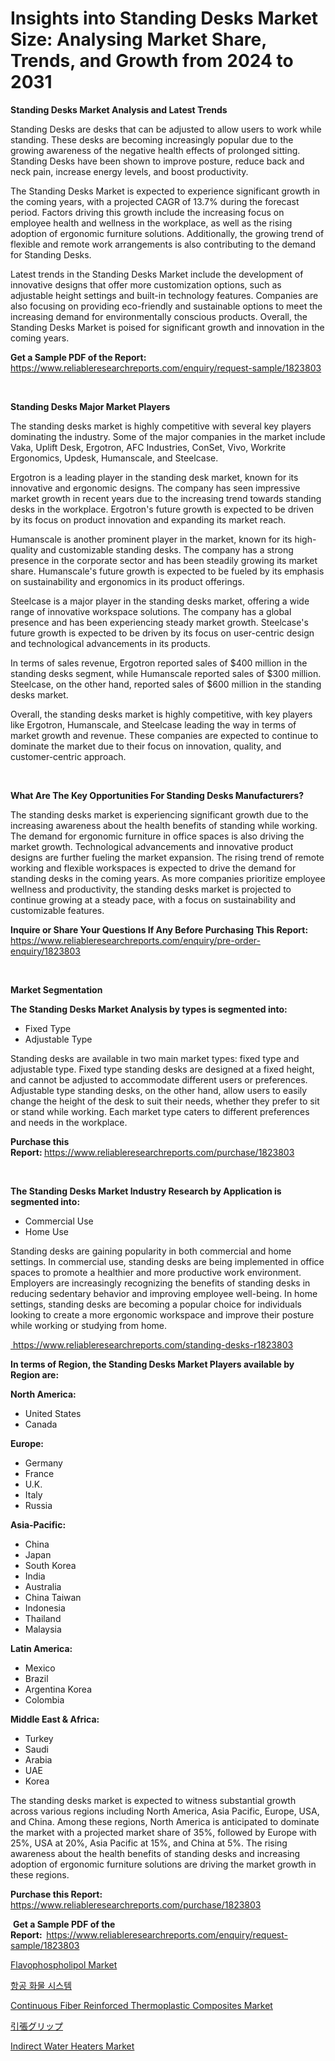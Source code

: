 <p><h1>Insights into Standing Desks Market Size: Analysing Market Share, Trends, and Growth from 2024 to 2031</h1></p><p><strong>Standing Desks Market Analysis and Latest Trends</strong></p>
<p><p>Standing Desks are desks that can be adjusted to allow users to work while standing. These desks are becoming increasingly popular due to the growing awareness of the negative health effects of prolonged sitting. Standing Desks have been shown to improve posture, reduce back and neck pain, increase energy levels, and boost productivity.</p><p>The Standing Desks Market is expected to experience significant growth in the coming years, with a projected CAGR of 13.7% during the forecast period. Factors driving this growth include the increasing focus on employee health and wellness in the workplace, as well as the rising adoption of ergonomic furniture solutions. Additionally, the growing trend of flexible and remote work arrangements is also contributing to the demand for Standing Desks.</p><p>Latest trends in the Standing Desks Market include the development of innovative designs that offer more customization options, such as adjustable height settings and built-in technology features. Companies are also focusing on providing eco-friendly and sustainable options to meet the increasing demand for environmentally conscious products. Overall, the Standing Desks Market is poised for significant growth and innovation in the coming years.</p></p>
<p><strong>Get a Sample PDF of the Report:&nbsp;</strong> <a href="https://www.reliableresearchreports.com/enquiry/request-sample/1823803">https://www.reliableresearchreports.com/enquiry/request-sample/1823803</a></p>
<p>&nbsp;</p>
<p><strong>Standing Desks Major Market Players</strong></p>
<p><p>The standing desks market is highly competitive with several key players dominating the industry. Some of the major companies in the market include Vaka, Uplift Desk, Ergotron, AFC Industries, ConSet, Vivo, Workrite Ergonomics, Updesk, Humanscale, and Steelcase.</p><p>Ergotron is a leading player in the standing desk market, known for its innovative and ergonomic designs. The company has seen impressive market growth in recent years due to the increasing trend towards standing desks in the workplace. Ergotron's future growth is expected to be driven by its focus on product innovation and expanding its market reach.</p><p>Humanscale is another prominent player in the market, known for its high-quality and customizable standing desks. The company has a strong presence in the corporate sector and has been steadily growing its market share. Humanscale's future growth is expected to be fueled by its emphasis on sustainability and ergonomics in its product offerings.</p><p>Steelcase is a major player in the standing desks market, offering a wide range of innovative workspace solutions. The company has a global presence and has been experiencing steady market growth. Steelcase's future growth is expected to be driven by its focus on user-centric design and technological advancements in its products.</p><p>In terms of sales revenue, Ergotron reported sales of $400 million in the standing desks segment, while Humanscale reported sales of $300 million. Steelcase, on the other hand, reported sales of $600 million in the standing desks market.</p><p>Overall, the standing desks market is highly competitive, with key players like Ergotron, Humanscale, and Steelcase leading the way in terms of market growth and revenue. These companies are expected to continue to dominate the market due to their focus on innovation, quality, and customer-centric approach.</p></p>
<p>&nbsp;</p>
<p><strong>What Are The Key Opportunities For Standing Desks Manufacturers?</strong></p>
<p><p>The standing desks market is experiencing significant growth due to the increasing awareness about the health benefits of standing while working. The demand for ergonomic furniture in office spaces is also driving the market growth. Technological advancements and innovative product designs are further fueling the market expansion. The rising trend of remote working and flexible workspaces is expected to drive the demand for standing desks in the coming years. As more companies prioritize employee wellness and productivity, the standing desks market is projected to continue growing at a steady pace, with a focus on sustainability and customizable features.</p></p>
<p><strong>Inquire or Share Your Questions If Any Before Purchasing This Report:</strong> <a href="https://www.reliableresearchreports.com/enquiry/pre-order-enquiry/1823803">https://www.reliableresearchreports.com/enquiry/pre-order-enquiry/1823803</a></p>
<p>&nbsp;</p>
<p><strong>Market Segmentation</strong></p>
<p><strong>The Standing Desks Market Analysis by types is segmented into:</strong></p>
<p><ul><li>Fixed Type</li><li>Adjustable Type</li></ul></p>
<p><p>Standing desks are available in two main market types: fixed type and adjustable type. Fixed type standing desks are designed at a fixed height, and cannot be adjusted to accommodate different users or preferences. Adjustable type standing desks, on the other hand, allow users to easily change the height of the desk to suit their needs, whether they prefer to sit or stand while working. Each market type caters to different preferences and needs in the workplace.</p></p>
<p><strong>Purchase this Report:&nbsp;</strong><a href="https://www.reliableresearchreports.com/purchase/1823803">https://www.reliableresearchreports.com/purchase/1823803</a></p>
<p>&nbsp;</p>
<p><strong>The Standing Desks Market Industry Research by Application is segmented into:</strong></p>
<p><ul><li>Commercial Use</li><li>Home Use</li></ul></p>
<p><p>Standing desks are gaining popularity in both commercial and home settings. In commercial use, standing desks are being implemented in office spaces to promote a healthier and more productive work environment. Employers are increasingly recognizing the benefits of standing desks in reducing sedentary behavior and improving employee well-being. In home settings, standing desks are becoming a popular choice for individuals looking to create a more ergonomic workspace and improve their posture while working or studying from home.</p></p>
<p><a href="https://www.reliableresearchreports.com/standing-desks-r1823803">&nbsp;https://www.reliableresearchreports.com/standing-desks-r1823803</a></p>
<p><strong>In terms of Region, the Standing Desks Market Players available by Region are:</strong></p>
<p>
    <p> <strong> North America: </strong>
        <ul>
            <li>United States</li>
            <li>Canada</li>
        </ul>
        </p> 
    <p> <strong> Europe: </strong>
        <ul>
            <li>Germany</li>
            <li>France</li>
            <li>U.K.</li>
            <li>Italy</li>
            <li>Russia</li>
        </ul>
        </p> 
    <p> <strong> Asia-Pacific: </strong>
        <ul>
            <li>China</li>
            <li>Japan</li>
            <li>South Korea</li>
            <li>India</li>
            <li>Australia</li>
            <li>China Taiwan</li>
            <li>Indonesia</li>
            <li>Thailand</li>
            <li>Malaysia</li>
        </ul>
        </p> 
    <p> <strong> Latin America: </strong>
        <ul>
            <li>Mexico</li>
            <li>Brazil</li>
            <li>Argentina Korea</li>
            <li>Colombia</li>
        </ul>
        </p> 
    <p> <strong> Middle East & Africa: </strong>
        <ul>
            <li>Turkey</li>
            <li>Saudi</li>
            <li>Arabia</li>
            <li>UAE</li>
            <li>Korea</li>
        </ul>
    </p>
    </p>
<p><p>The standing desks market is expected to witness substantial growth across various regions including North America, Asia Pacific, Europe, USA, and China. Among these regions, North America is anticipated to dominate the market with a projected market share of 35%, followed by Europe with 25%, USA at 20%, Asia Pacific at 15%, and China at 5%. The rising awareness about the health benefits of standing desks and increasing adoption of ergonomic furniture solutions are driving the market growth in these regions.</p></p>
<p><strong>Purchase this Report: </strong><a href="https://www.reliableresearchreports.com/purchase/1823803">https://www.reliableresearchreports.com/purchase/1823803</a></p>
<p>&nbsp;<strong>Get a Sample PDF of the Report:&nbsp;&nbsp;</strong><a href="https://www.reliableresearchreports.com/enquiry/request-sample/1823803">https://www.reliableresearchreports.com/enquiry/request-sample/1823803</a></p>
<p><strong></strong></p>
<p><p><a href="https://issuu.com/reportprime-2/docs/flavophospholipol-market-size-2030.pptx">Flavophospholipol Market</a></p><p><a href="https://github.com/akzkkws047661437/Market-Research-Report-List-1/blob/main/894715024661.md">항공 화물 시스템</a></p><p><a href="https://www.linkedin.com/pulse/global-continuous-fiber-reinforced-thermoplastic-composites-alioc?trackingId=q5ZFBofNRelX7v%2BV623%2Bqg%3D%3D">Continuous Fiber Reinforced Thermoplastic Composites Market</a></p><p><a href="https://github.com/EthanMorar2011/Market-Research-Report-List-1/blob/main/135378126628.md">引張グリップ</a></p><p><a href="https://github.com/joannagoyvaerts/Market-Research-Report-List-2/blob/main/indirect-water-heaters-market.md">Indirect Water Heaters Market</a></p></p>